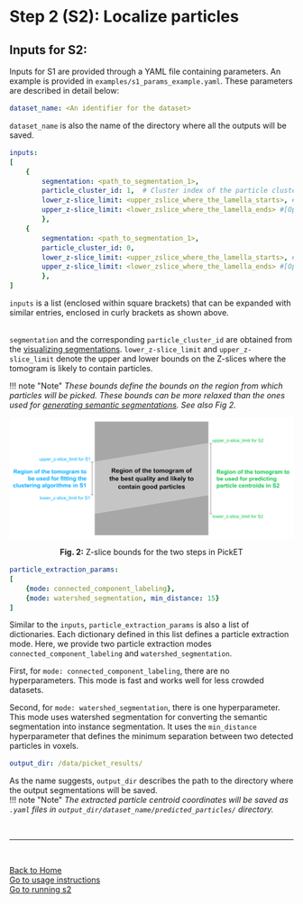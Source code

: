# Step 2 (S2): Localize particles  
## Inputs for S2:

Inputs for S1 are provided through a YAML file containing parameters. An example is provided in `examples/s1_params_example.yaml`. These parameters are described in detail below:

```yaml
dataset_name: <An identifier for the dataset>
```

`dataset_name` is also the name of the directory where all the outputs will be saved.
```yaml
inputs: 
[  
    {
        segmentation: <path_to_segmentation_1>, 
        particle_cluster_id: 1,  # Cluster index of the particle cluster 
        lower_z-slice_limit: <upper_zslice_where_the_lamella_starts>, #[Optional]#
        upper_z-slice_limit: <lower_zslice_where_the_lamella_ends> #[Optional]#
        },
    {
        segmentation: <path_to_segmentation_1>, 
        particle_cluster_id: 0,
        lower_z-slice_limit: <upper_zslice_where_the_lamella_starts>, #[Optional]#
        upper_z-slice_limit: <lower_zslice_where_the_lamella_ends> #[Optional]#
        },
]
```

`inputs` is a list (enclosed within square brackets) that can be expanded with similar entries, enclosed in curly brackets as shown above.  
<br/>

`segmentation` and the corresponding `particle_cluster_id` are obtained from the [visualizing segmentations](visualizing_segmentations.md). 
`lower_z-slice_limit` and `upper_z-slice_limit` denote the upper and lower bounds on the Z-slices where the tomogram is likely to contain particles. 

!!! note "Note" 
    *These bounds define the bounds on the region from which particles will be picked. These bounds can be more relaxed than the ones used for [generating semantic segmentations](running_s1.md). See also Fig 2.* 

<div align="center">
    <img src="../images/Zbounds.jpg" alt="Fig. 2: Z-slice bounds for the two steps in PickET" width="600" align="center">
    <p align="center"><b>Fig. 2:</b> Z-slice bounds for the two steps in PickET </p>
</div>  

```yaml
particle_extraction_params: 
[
    {mode: connected_component_labeling},
    {mode: watershed_segmentation, min_distance: 15}
]
```

Similar to the `inputs`, `particle_extraction_params` is also a list of dictionaries. Each dictionary defined in this list defines a particle extraction mode. Here, we provide two particle extraction modes `connected_component_labeling` and `watershed_segmentation`. 

First, for `mode: connected_component_labeling`, there are no hyperparameters. This mode is fast and works well for less crowded datasets.

Second, for `mode: watershed_segmentation`, there is one hyperparameter. This mode uses watershed segmentation for converting the semantic segmentation into instance segmentation. It uses the `min_distance` hyperparameter that defines the minimum separation between two detected particles in voxels.

```yaml
output_dir: /data/picket_results/
```

As the name suggests, `output_dir` describes the path to the directory where the output segmentations will be saved.  
!!! note "Note"
    *The extracted particle centroid coordinates will be saved as `.yaml` files in `output_dir/dataset_name/predicted_particles/` directory.*

<br/>

---
<br/>

[Back to Home](index.md)  
[Go to usage instructions](usage_instructions.md)  
[Go to running s2](running_s2.md)
